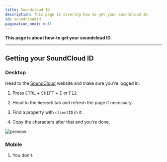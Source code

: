 ```yaml
---
title: Soundcloud ID
description: This page is covering how to get your soundcloud ID.
id: soundcloudid
pagination_next: null
---
```


**This page is about how-to get your soundcloud ID.**

---

## Getting your SoundCloud ID

### Desktop

Head to the [SoundCloud](https://soundcloud.com/) website and make sure you're logged in.

1. Press <kbd>CTRL</kbd> + <kbd>SHIFT</kbd> + <kbd>I</kbd> or <kbd>F12</kbd>

2. Head to the `Network` tab and refresh the page if necessary.

3. Find a property with `clientID` in it.

4. Copy the characters after that and you're done.

![preview](https://cdn.discordapp.com/attachments/1082168708866244648/1089057487690399856/wNZ1ZwP2xFAEAAAAABJRU5ErkJggg.png)

### Mobile

1. You don't.